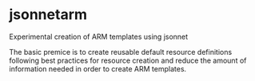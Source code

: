 # jsonnetarm
Experimental creation of ARM templates using jsonnet

The basic premice is to create reusable default resource definitions following best practices for resource creation and reduce the amount of information needed in order to create ARM templates.